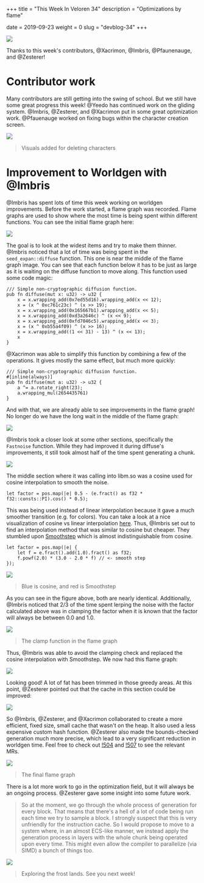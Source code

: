+++
title = "This Week In Veloren 34"
description = "Optimizations by flame"

date = 2019-09-23
weight = 0
slug = "devblog-34"
+++

![](https://media.discordapp.net/attachments/597826574095613962/625413845556527124/screenshot_1569180669352.png?width=1163&height=666)

Thanks to this week's contributors, @Xacrimon, @Imbris, @Pfaunenauge, and @Zesterer!

# Contributor work

Many contributors are still getting into the swing of school. But we still have some great progress this week! @Yeedo has continued work on the gliding system. @Imbris, @Zesterer, and @Xacrimon put in some great optimization work. @Pfauenauge worked on fixing bugs within the character creation screen.

![](https://media.discordapp.net/attachments/597826574095613962/625412685286080544/unknown.png?width=847&height=666)

> Visuals added for deleting characters


# Improvement to Worldgen with @Imbris

@Imbris has spent lots of time this week working on worldgen improvements. Before the work started, a flame graph was recorded. Flame graphs are used to show where the most time is being spent within different functions. You can see the initial flame graph here:

![](https://cdn.discordapp.com/attachments/597826574095613962/625876315475804185/unknown.png)

The goal is to look at the widest items and try to make them thinner. @Imbris noticed that a lot of time was being spent in the `seed_expan::diffuse` function. This one is near the middle of the flame graph image. You can see that each function below it has to be just as large as it is waiting on the diffuse function to move along. This function used some code magic:

```
/// Simple non-cryptographic diffusion function.
pub fn diffuse(mut x: u32) -> u32 {
    x = x.wrapping_add(0x7ed55d16).wrapping_add(x << 12);
    x = (x ^ 0xc761c23c) ^ (x >> 19);
    x = x.wrapping_add(0x165667b1).wrapping_add(x << 5);
    x = x.wrapping_add(0xd3a2646c) ^ (x << 9);
    x = x.wrapping_add(0xfd7046c5).wrapping_add(x << 3);
    x = (x ^ 0xb55a4f09) ^ (x >> 16);
    x = x.wrapping_add((1 << 31) - 13) ^ (x << 13);
    x
}
```

@Xacrimon was able to simplify this function by combining a few of the operations. It gives mostly the same effect, but much more quickly:

```
/// Simple non-cryptographic diffusion function.
#[inline(always)]
pub fn diffuse(mut a: u32) -> u32 {
    a ^= a.rotate_right(23);
    a.wrapping_mul(2654435761)
}
```

And with that, we are already able to see improvements in the flame graph! No longer do we have the long wait in the middle of the flame graph:

![](https://images-ext-2.discordapp.net/external/FGiK60sXpO86ZoF_MgjLO-oDVzkmNlKwR6S_zr2sYr0/https/media.discordapp.net/attachments/450064928720814081/625017004146819107/unknown.png)

@Imbris took a closer look at some other sections, specifically the `Fastnoise` function. While they had improved it during diffuse's improvements, it still took almost half of the time spent generating a chunk.

![](https://images-ext-2.discordapp.net/external/8_AczbV4mr8yzn1cpVYzghNeG9ibbuWibry1GrMgV2A/https/cdn.discordapp.com/attachments/450064928720814081/625036683896946699/unknown.png?width=1390&height=144)

The middle section where it was calling into libm.so was a cosine used for cosine interpolation to smooth the noise.

```
let factor = pos.map(|e| 0.5 - (e.fract() as f32 * f32::consts::PI).cos() * 0.5);
```

This was being used instead of linear interpolation because it gave a much smoother transition (e.g. for colors). You can take a look at a nice visualization of cosine vs linear interpolation [here](http://paulbourke.net/miscellaneous/interpolation/). Thus, @Imbris set out to find an interpolation method that was similar to cosine but cheaper. They stumbled upon [Smoothstep](https://en.wikipedia.org/wiki/Smoothstep) which is almost indistinguishable from cosine.

```
let factor = pos.map(|e| {
    let f = e.fract().add(1.0).fract() as f32;
    f.powf(2.0) * (3.0 - 2.0 * f) // <- smooth step
});
```

![](https://media.discordapp.net/attachments/597826574095613962/625884456405696522/unknown.png?width=664&height=667)

> Blue is cosine, and red is Smoothstep

As you can see in the figure above, both are nearly identical. Additionally, @Imbris noticed that 2/3 of the time spent lerping the noise with the factor calculated above was in clamping the factor when it is known that the factor will always be between 0.0 and 1.0.

![](https://cdn.discordapp.com/attachments/450064928720814081/625048823894507535/unknown.png)

> The clamp function in the flame graph

Thus, @Imbris was able to avoid the clamping check and replaced the cosine interpolation with Smoothstep. We now had this flame graph:

![](https://cdn.discordapp.com/attachments/450064928720814081/625074635708432417/unknown.png)

Looking good! A lot of fat has been trimmed in those greedy areas. At this point, @Zesterer pointed out that the cache in this section could be improved:

![](https://cdn.discordapp.com/attachments/597826574095613962/625890475227873281/unknown.png)

So @Imbris, @Zesterer, and @Xacrimon collaborated to create a more efficient, fixed size, small cache that wasn't on the heap. It also used a less expensive custom hash function. @Zesterer also made the bounds-checked generation much more precise, which lead to a very significant reduction in worldgen time. Feel free to check out [!504](https://gitlab.com/veloren/veloren/merge_requests/504) and [!507](https://gitlab.com/veloren/veloren/merge_requests/507) to see the relevant MRs.

![](https://media.discordapp.net/attachments/597826574095613962/625893203639402506/unknown.png)

> The final flame graph

There is a lot more work to go in the optimization field, but it will always be an ongoing process. @Zesterer gave some insight into some future work.

> So at the moment, we go through the whole process of generation for every block. That means that there's a hell of a lot of code being run each time we try to sample a block. I strongly suspect that this is very unfriendly for the instruction cache. So I would propose to move to a system where, in an almost ECS-like manner, we instead apply the generation process in layers with the whole chunk being operated upon every time. This might even allow the compiler to parallelize (via SIMD) a bunch of things too.

![](https://media.discordapp.net/attachments/523568428905398283/626174961806999563/unknown.png?width=1292&height=667)

> Exploring the frost lands. See you next week!